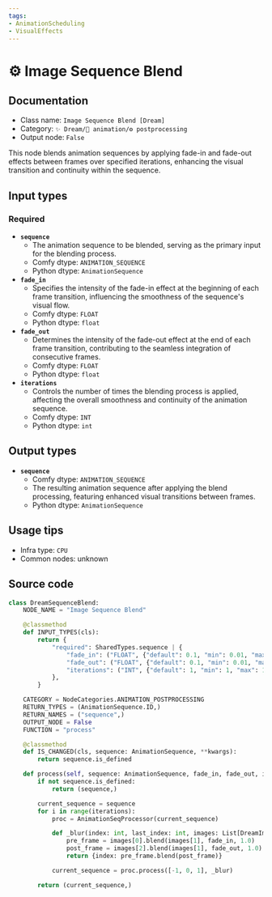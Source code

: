 ```yaml
---
tags:
- AnimationScheduling
- VisualEffects
---
```


# ⚙ Image Sequence Blend
## Documentation
- Class name: `Image Sequence Blend [Dream]`
- Category: `✨ Dream/🎥 animation/⚙ postprocessing`
- Output node: `False`

This node blends animation sequences by applying fade-in and fade-out effects between frames over specified iterations, enhancing the visual transition and continuity within the sequence.
## Input types
### Required
- **`sequence`**
    - The animation sequence to be blended, serving as the primary input for the blending process.
    - Comfy dtype: `ANIMATION_SEQUENCE`
    - Python dtype: `AnimationSequence`
- **`fade_in`**
    - Specifies the intensity of the fade-in effect at the beginning of each frame transition, influencing the smoothness of the sequence's visual flow.
    - Comfy dtype: `FLOAT`
    - Python dtype: `float`
- **`fade_out`**
    - Determines the intensity of the fade-out effect at the end of each frame transition, contributing to the seamless integration of consecutive frames.
    - Comfy dtype: `FLOAT`
    - Python dtype: `float`
- **`iterations`**
    - Controls the number of times the blending process is applied, affecting the overall smoothness and continuity of the animation sequence.
    - Comfy dtype: `INT`
    - Python dtype: `int`
## Output types
- **`sequence`**
    - Comfy dtype: `ANIMATION_SEQUENCE`
    - The resulting animation sequence after applying the blend processing, featuring enhanced visual transitions between frames.
    - Python dtype: `AnimationSequence`
## Usage tips
- Infra type: `CPU`
- Common nodes: unknown


## Source code
```python
class DreamSequenceBlend:
    NODE_NAME = "Image Sequence Blend"

    @classmethod
    def INPUT_TYPES(cls):
        return {
            "required": SharedTypes.sequence | {
                "fade_in": ("FLOAT", {"default": 0.1, "min": 0.01, "max": 0.5}),
                "fade_out": ("FLOAT", {"default": 0.1, "min": 0.01, "max": 0.5}),
                "iterations": ("INT", {"default": 1, "min": 1, "max": 10}),
            },
        }

    CATEGORY = NodeCategories.ANIMATION_POSTPROCESSING
    RETURN_TYPES = (AnimationSequence.ID,)
    RETURN_NAMES = ("sequence",)
    OUTPUT_NODE = False
    FUNCTION = "process"

    @classmethod
    def IS_CHANGED(cls, sequence: AnimationSequence, **kwargs):
        return sequence.is_defined

    def process(self, sequence: AnimationSequence, fade_in, fade_out, iterations):
        if not sequence.is_defined:
            return (sequence,)

        current_sequence = sequence
        for i in range(iterations):
            proc = AnimationSeqProcessor(current_sequence)

            def _blur(index: int, last_index: int, images: List[DreamImage]):
                pre_frame = images[0].blend(images[1], fade_in, 1.0)
                post_frame = images[2].blend(images[1], fade_out, 1.0)
                return {index: pre_frame.blend(post_frame)}

            current_sequence = proc.process([-1, 0, 1], _blur)

        return (current_sequence,)

```
